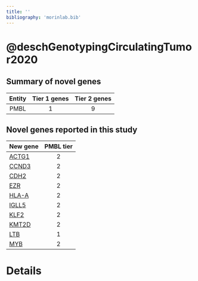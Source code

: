```yaml
---
title: ''
bibliography: 'morinlab.bib'
---
```


# @deschGenotypingCirculatingTumor2020
## Summary of novel genes

|Entity| Tier 1 genes| Tier 2 genes|
|:-:|:-:|:-:|
|PMBL|1|9|

## Novel genes reported in this study

|New gene|PMBL tier|
|:-|:-:|
|[ACTG1](ACTG1)|2 |
|[CCND3](CCND3)|2 |
|[CDH2](CDH2)|2 |
|[EZR](EZR)|2 |
|[HLA-A](HLA-A)|2 |
|[IGLL5](IGLL5)|2 |
|[KLF2](KLF2)|2 |
|[KMT2D](KMT2D)|2 |
|[LTB](LTB)|1 |
|[MYB](MYB)|2 |

# Details

